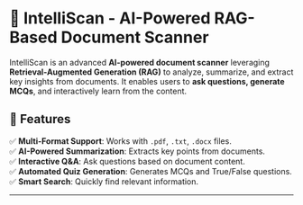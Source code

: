 # 📄 IntelliScan - AI-Powered RAG-Based Document Scanner  

IntelliScan is an advanced **AI-powered document scanner** leveraging **Retrieval-Augmented Generation (RAG)** to analyze, summarize, and extract key insights from documents. It enables users to **ask questions, generate MCQs**, and interactively learn from the content.  

## 🚀 Features  

✅ **Multi-Format Support**: Works with `.pdf`, `.txt`, `.docx` files.  
✅ **AI-Powered Summarization**: Extracts key points from documents.  
✅ **Interactive Q&A**: Ask questions based on document content.  
✅ **Automated Quiz Generation**: Generates MCQs and True/False questions.  
✅ **Smart Search**: Quickly find relevant information.  

---
